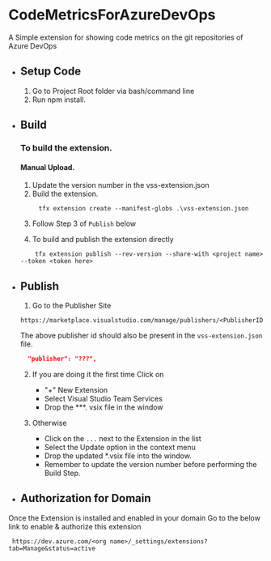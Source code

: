 # CodeMetricsForAzureDevOps
A Simple extension for showing code metrics on the git repositories of Azure DevOps 

- ## Setup Code 
  1. Go to Project Root folder via bash/command line 
  2. Run npm install. 

- ## Build
    ### To build the extension.
    #### Manual Upload.
  1. Update the version number in the vss-extension.json
  2. Build the extension. 
    ```shell 
         tfx extension create --manifest-globs .\vss-extension.json
    ```
  3. Follow Step 3 of `Publish` below

  4. To build and publish the extension directly
    ```shell
        tfx extension publish --rev-version --share-with <project name> --token <token here>
     ```
- ## Publish  
    1. Go to the Publisher Site 
    ```url
    https://marketplace.visualstudio.com/manage/publishers/<PublisherID>
    ```
    The above publisher id should also be present in the `vss-extension.json` file. 
    ```json 
      "publisher": "???",
    ```

    2. If you are doing it the first time Click on 
        - "+" New Extension 
        - Select Visual Studio Team Services 
        - Drop the ***. vsix file in the window

    3. Otherwise 
        - Click on the `...` next to the Extension in the list 
        - Select the Update option in the context menu 
        - Drop the updated *.vsix file into the window. 
        - Remember to update the version number before performing the Build Step. 


- ## Authorization for Domain 

Once the Extension is installed and enabled in your domain Go to the below link to enable & authorize this extension

```url
 https://dev.azure.com/<org name>/_settings/extensions?tab=Manage&status=active
```
